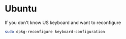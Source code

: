 # Ubuntu
If you don't know US keyboard and want to reconfigure

```bash
sudo dpkg-reconfigure keyboard-configuration
```
